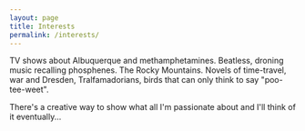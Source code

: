 ```yaml
---
layout: page
title: Interests
permalink: /interests/
---
```

TV shows about Albuquerque and methamphetamines. Beatless, droning music recalling phosphenes. The Rocky Mountains. Novels of time-travel, war and Dresden, Tralfamadorians, birds that can only think to say "poo-tee-weet".

There's a creative way to show what all I'm passionate about and I'll think of it eventually...
